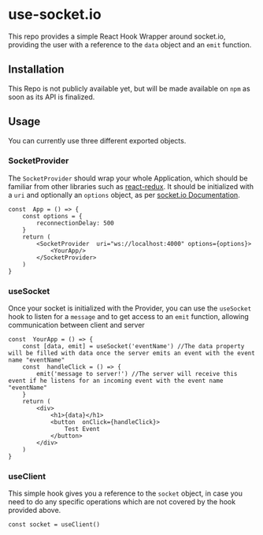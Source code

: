 # use-socket.io

This repo provides a simple React Hook Wrapper around socket.io, providing the user with a reference to the `data` object and an `emit` function.

## Installation

This Repo is not publicly available yet, but will be made available on `npm` as soon as its API is finalized.

## Usage

You can currently use three different exported objects.

### SocketProvider

The `SocketProvider` should wrap your whole Application, which should be familiar from other libraries such as [react-redux](https://github.com/reduxjs/react-redux). It should be initialized with a `uri` and optionally an `options` object, as per [socket.io Documentation](https://socket.io/docs/client-api/#io-url-options).

```
const  App = () => {
	const options = {
		reconnectionDelay: 500
	}
	return (
		<SocketProvider  uri="ws://localhost:4000" options={options}>
			<YourApp/>
		</SocketProvider>
	)
}

```

### useSocket

Once your socket is initialized with the Provider, you can use the `useSocket` hook to listen for a `message` and to get access to an `emit` function, allowing communication between client and server

```
const  YourApp = () => {
	const [data, emit] = useSocket('eventName') //The data property will be filled with data once the server emits an event with the event name "eventName"
	const  handleClick = () => {
		emit('message to server!') //The server will receive this event if he listens for an incoming event with the event name "eventName"
	}
	return (
		<div>
			<h1>{data}</h1>
			<button  onClick={handleClick}>
				Test Event
			</button>
		</div>
	)
}

```

### useClient

This simple hook gives you a reference to the `socket` object, in case you need to do any specific operations which are not covered by the hook provided above.

`const socket = useClient()`
